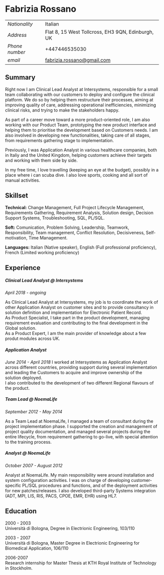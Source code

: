 # Fabrizia Rossano

| | |
|---|---|
|*Nationality*| Italian|
|*Address*|Flat 8, 15 West Tollcross, EH3 9QN, Edinburgh, UK|
|*Phone number*| +447446535030|
|*email*|fabrizia.rossano@gmail.com|

## Summary
Right now I am Clinical Lead Analyst at Intersystems, responsible for a small
team collaborating with our customers to deploy and configure the clinical
platform. We do so by helping them restructure their processes, aiming at
improving quality of care, addressing operational inefficiencies, minimizing
clinical risks, and trying to make the stakeholders happy.

As part of a career move toward a more product-oriented role, I am also working
with our Product Team, prototyping the new product interface and helping them to prioritise the development based on Customers needs.
I am also involved in developing new functionalities, taking care of all stages, from requirements gathering stage to implementation.

Previously, I was Application Analyst in various healthcare companies, both in
Italiy and the United Kingdom, helping customers achieve their targets and
working with them side by side.

In my free time, I love travelling (keeping an eye at the budget), possibly in a place where i can scuba dive. I also love sports, cooking and all sort of manual activities.

## Skillset
**Technical:** Change Management, Full Project Lifecycle Management, Requirements Gathering, Requirement Analysis, Solution design, Decision Support Systems, Troubleshooting, SQL, PL/SQL.

**Soft:** Comunication, Problem Solving, Leadership, Teamwork, Responsibility, Team management, Conflict Resolution, Decisiveness, Self-motivation, Time Management.

**Languages:** Italian (Native speaker), English (Full professional proficiency),
French (Limited working proficiency)

## Experience

##### Clinical Lead Analyst @ Intersystems
*April 2018 - ongoing*

As Clinical Lead Analyst at Intersystems, my job is to coordinate the work of other Application Analyst on customer sites and to provide consultancy in solution definition and implementation for Electronic Patient Record. <br>
As Product Specialist, I take part in the product development, managing requirement evaluation and contributing to the final development in the Global solution. <br>
As a Product Expert, I am the main provider of knowledge about a few produt modules across UK.

##### Application Analyst
*June 2014 - April 2018*
I worked at Intersystems as Application Analyst across different countries, providing support during several implementation and leading the Customers to acquire and improve ownership of the solution deployed.<br>
I also contributed to the development of two different Regional flavours of the product.

##### Team Lead @ NoemaLife
*September 2012 - May 2014*

As a Team Lead at NoemaLife, I managed a team of consultant during the project implementation phase. I supported the creation and management of project quality documentation, and managed several projects during the entire lifecycle, from requirement gathering to go-live, with special attention to the training process.

##### Analyst @ NoemaLife
*October 2007 - August 2012*

Analyst at NoemaLife. My main responsibility were around installation and system configuration activities. I was on charge of developing customer-specific PL/SQL procedures and functions, and of the deployment activities for new patches/releases.
I also developed third-party Systems integration (ADT, MPI, LIS, RIS, PACS, CPOE, EMR, EHR) using HL7.


## Education
2000 - 2003 <br>
Università di Bologna, Degree in Electrionic Engineering, 103/110

2003 - 2007 <br>
Università di Bologna, Master Degree in Electrionic Engineering for Biomedical Application, 106/110

2006-2007 <br>
Research internship for Master Thesis at KTH Royal Institute of Technology in Stockholm.
